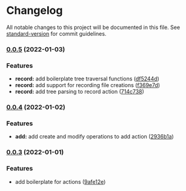 # Changelog

All notable changes to this project will be documented in this file. See [standard-version](https://github.com/conventional-changelog/standard-version) for commit guidelines.

### [0.0.5](https://github.com/svasandani/c7/compare/v0.0.4...v0.0.5) (2022-01-03)


### Features

* **record:** add boilerplate tree traversal functions ([df5244d](https://github.com/svasandani/c7/commit/df5244de63d88349cc4c825785a321ca67dcd233))
* **record:** add support for recording file creations ([f369e7d](https://github.com/svasandani/c7/commit/f369e7d8da7fbdeb930c710aea23e6f08b2e04c0))
* **record:** add tree parsing to record action ([714c738](https://github.com/svasandani/c7/commit/714c738794a2153fe7a1d47708c3efb03642f03c))

### [0.0.4](https://github.com/svasandani/c7/compare/v0.0.3...v0.0.4) (2022-01-02)


### Features

* **add:** add create and modify operations to add action ([2936b1a](https://github.com/svasandani/c7/commit/2936b1a8ce77e191060a2a867ae2104122c16420))

### [0.0.3](https://github.com/svasandani/c7/compare/v0.0.2...v0.0.3) (2022-01-01)


### Features

* add boilerplate for actions ([9afe12e](https://github.com/svasandani/c7/commit/9afe12efb9fe22bd04946aff86b491b31e3fc175))

